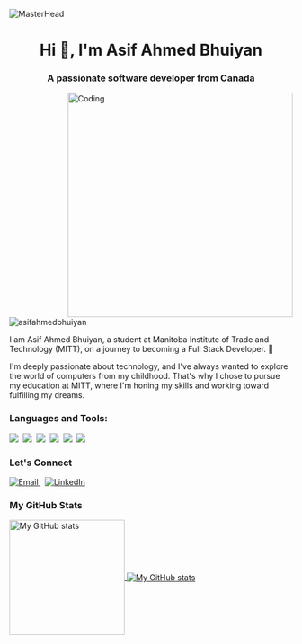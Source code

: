 ![MasterHead](https://hbr.org/resources/images/article_assets/2021/06/Jun21_26_1221368566_1159233041_1219183183.gif)

<h1 align="center">Hi 👋, I'm Asif Ahmed Bhuiyan</h1>
<h3 align="center">A passionate software developer from Canada</h3>

<img align="right" alt="Coding" width="400" src="https://cdn.dribbble.com/users/1162077/screenshots/3848914/programmer.gif">

<p align="left"> 
  <img src="https://komarev.com/ghpvc/?username=asifahmedbhuiyan&label=Profile%20views&color=0e75b6&style=flat" alt="asifahmedbhuiyan" />
</p>

<p align="left">I am Asif Ahmed Bhuiyan, a student at Manitoba Institute of Trade and Technology (MITT), on a journey to becoming a Full Stack Developer. 🚀</p>

<p align="left">I'm deeply passionate about technology, and I've always wanted to explore the world of computers from my childhood. That's why I chose to pursue my education at MITT, where I'm honing my skills and working toward fulfilling my dreams.</p>

<h3 align="left">Languages and Tools:</h3>
<p align="left">
  <img src="https://img.shields.io/badge/code-javascript-informational?style=for-the-badge&logo=javascript&logoColor=white&color=2aa889"/>&nbsp;
  <img src="https://img.shields.io/badge/code-node-informational?style=for-the-badge&logo=javascript&logoColor=white&color=2aa889"/>&nbsp;
  <img src="https://img.shields.io/badge/code-react-informational?style=for-the-badge&logo=react&logoColor=white&color=2aa889"/>&nbsp;
  <img src="https://img.shields.io/badge/code-c%23-informational?style=for-the-badge&logo=csharp&logoColor=white&color=2aa889"/>&nbsp;
  <img src="https://img.shields.io/badge/web-html-informational?style=for-the-badge&logo=html5&logoColor=white&color=2aa889"/>&nbsp;
  <img src="https://img.shields.io/badge/web-css-informational?style=for-the-badge&logo=css3&logoColor=white&color=2aa889"/>&nbsp; 
</p>

<h3 align="left">Let's Connect</h3>
<p align="left">
  <a href="mailto:asifbhuiyan132@gmail.com">
    <img src="https://img.shields.io/badge/Email-asifbhuiyan132%40gmail.com-2aa889?style=for-the-badge&logo=gmail&logoColor=white" alt="Email">
  </a>&nbsp;
  <a href="https://www.linkedin.com/in/asif-ahmed-bhuiyan-75136912a/">
    <img src="https://img.shields.io/badge/LinkedIn-Asif%20Ahmed%20Bhuiyan-2aa889?style=for-the-badge&logo=linkedin&logoColor=white" alt="LinkedIn">
  </a>
</p>


<h3 align="left">My GitHub Stats</h3>
<a href="https://github.com/AsifAhmedBhuiyan">
  <img height="205px" align="center" src="https://github-readme-stats.vercel.app/api?username=AsifAhmedBhuiyan&theme=vue&show_icons=true" alt="My GitHub stats" />
</a>

<a href="https://github.com/AsifAhmedBhuiyan">
  <img align="center" src="https://github-readme-stats.vercel.app/api/top-langs/?username=AsifAhmedBhuiyan&theme=vue&hide=Ruby&show_icons=true&langs_count=6" alt="My GitHub stats"/>
</a>

